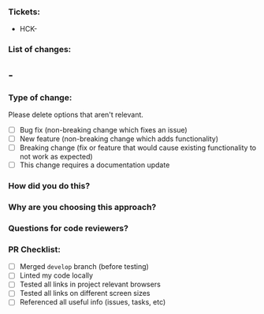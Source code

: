 ### Tickets:

- HCK-

### List of changes:

## -

### Type of change:

Please delete options that aren't relevant.

- [ ] Bug fix (non-breaking change which fixes an issue)
- [ ] New feature (non-breaking change which adds functionality)
- [ ] Breaking change (fix or feature that would cause existing functionality to not work as expected)
- [ ] This change requires a documentation update

### How did you do this?

### Why are you choosing this approach?

### Questions for code reviewers?

### PR Checklist:

- [ ] Merged `develop` branch (before testing)
- [ ] Linted my code locally
- [ ] Tested all links in project relevant browsers
- [ ] Tested all links on different screen sizes
- [ ] Referenced all useful info (issues, tasks, etc)
